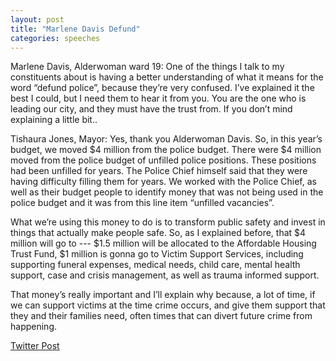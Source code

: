```yaml
---
layout: post
title: "Marlene Davis Defund"
categories: speeches
---
```


Marlene Davis, Alderwoman ward 19: One of the things I talk to my constituents about is having a better understanding of what it means for the word “defund police”, because they’re very confused. I’ve explained it the best I could, but I need them to hear it from you. You are the one who is leading our city, and they must have the trust from. If you don’t mind explaining a little bit..

Tishaura Jones, Mayor: Yes, thank you Alderwoman Davis. So, in this year’s budget, we moved $4 million from the police budget. There were $4 million moved from the police budget of unfilled police positions. These positions had been unfilled for years. The Police Chief himself said that they were having difficulty filling them for years. We worked with the Police Chief, as well as their budget people to identify money that was not being used in the police budget and it was from this line item “unfilled vacancies”. 

What we’re using this money to do is to transform public safety and invest in things that actually make people safe. So, as I explained before, that $4 million will go to --- $1.5 million will be allocated to the Affordable Housing Trust Fund, $1 million is gonna go to Victim Support Services, including supporting funeral expenses, medical needs, child care, mental health support, case and crisis management, as well as trauma informed support. 

That money’s really important and I’ll explain why because, a lot of time, if we can support victims at the time crime occurs, and give them support that they and their families need, often times that can divert future crime from happening.

[Twitter Post](https://twitter.com/StlPoliticClips/status/1397026723049390080?s=20)
